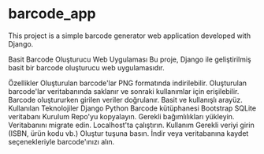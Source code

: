# barcode_app
This project is a simple barcode generator web application developed with Django.

Basit Barcode Oluşturucu Web Uygulaması
Bu proje, Django ile geliştirilmiş basit bir barcode oluşturucu web uygulamasıdır.

Özellikler
  Oluşturulan barcode'lar  PNG formatında indirilebilir.
  Oluşturulan barcode'lar veritabanında saklanır ve sonraki kullanımlar için erişilebilir.
  Barcode oluştururken girilen veriler doğrulanır.
  Basit ve kullanışlı arayüz.
Kullanılan Teknolojiler
  Django
  Python
  Barcode kütüphanesi
  Bootstrap
  SQLite veritabanı
Kurulum
  Repo'yu kopyalayın.
  Gerekli bağımlılıkları yükleyin.
  Veritabanını migrate edin.
  Localhost'ta çalıştırın.
Kullanım
  Gerekli veriyi girin (ISBN, ürün kodu vb.)
  Oluştur tuşuna basın.
  İndir veya veritabanına kaydet seçenekleriyle barcode'ınızı alın.



